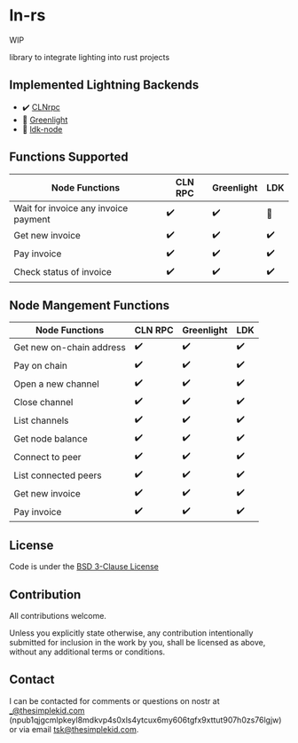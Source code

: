 # ln-rs


WIP

library to integrate lighting into rust projects

## Implemented Lightning Backends
- :heavy_check_mark: [CLNrpc](https://github.com/ElementsProject/lightning#using-the-json-rpc-interface)
- :construction: [Greenlight](https://github.com/Blockstream/greenlight)
- :construction: [ldk-node](https://github.com/lightningdevkit/ldk-node)

## Functions Supported

| Node Functions                        | CLN RPC            | Greenlight         | LDK                |
| --------------------------------------| -------------------| ------------------ | ------------------ | 
| Wait for invoice any invoice payment  | :heavy_check_mark: | :heavy_check_mark: | :construction:     | 
| Get new invoice                       | :heavy_check_mark: | :heavy_check_mark: | :heavy_check_mark: |
| Pay invoice                           | :heavy_check_mark: | :heavy_check_mark: | :heavy_check_mark: |
| Check status of invoice               | :heavy_check_mark: | :heavy_check_mark: | :heavy_check_mark: |

## Node Mangement Functions

| Node Functions            | CLN RPC            | Greenlight         | LDK                |
| --------------------------| -------------------| ------------------ | ------------------ | 
| Get new on-chain address  | :heavy_check_mark: | :heavy_check_mark: | :heavy_check_mark: | 
| Pay on chain              | :heavy_check_mark: | :heavy_check_mark: | :heavy_check_mark: | 
| Open a new channel        | :heavy_check_mark: | :heavy_check_mark: | :heavy_check_mark: |
| Close channel             | :heavy_check_mark: | :heavy_check_mark: | :heavy_check_mark: |
| List channels             | :heavy_check_mark: | :heavy_check_mark: | :heavy_check_mark: |
| Get node balance          | :heavy_check_mark: | :heavy_check_mark: | :heavy_check_mark: |
| Connect to peer           | :heavy_check_mark: | :heavy_check_mark: | :heavy_check_mark: |
| List connected peers      | :heavy_check_mark: | :heavy_check_mark: | :heavy_check_mark: |
| Get new invoice           | :heavy_check_mark: | :heavy_check_mark: | :heavy_check_mark: |
| Pay invoice               | :heavy_check_mark: | :heavy_check_mark: | :heavy_check_mark: |
 
## License

Code is under the [BSD 3-Clause License](LICENSE-BSD-3)

## Contribution

All contributions welcome.

Unless you explicitly state otherwise, any contribution intentionally submitted for inclusion in the work by you, shall be licensed as above, without any additional terms or conditions.

## Contact

I can be contacted for comments or questions on nostr at _@thesimplekid.com (npub1qjgcmlpkeyl8mdkvp4s0xls4ytcux6my606tgfx9xttut907h0zs76lgjw) or via email tsk@thesimplekid.com.
